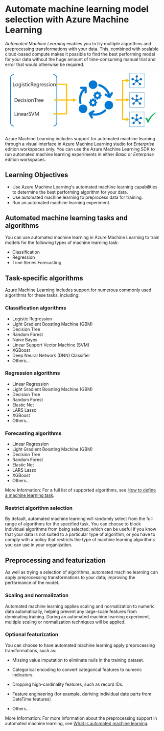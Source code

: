 # Automate machine learning model selection with Azure Machine Learning

*Automated Machine Learning* enables you to try multiple algorithms and preprocessing transformations with your data. This, combined with scalable cloud-based compute makes it possible to find the best performing model for your data without the huge amount of time-consuming manual trial and error that would otherwise be required.

![](../Images/AutoML1.PNG)

Azure Machine Learning includes support for automated machine learning through a visual interface in Azure Machine Learning studio for *Enterprise* edition workspaces only. You can use the Azure Machine Learning SDK to run automated machine learning experiments in either *Basic* or *Enterprise* edition workspaces.

## Learning Objectives

* Use Azure Machine Learning's automated machine learning capabilities to determine the best performing algorithm for your data.
* Use automated machine learning to preprocess data for training.
* Run an automated machine learning experiment.

## Automated machine learning tasks and algorithms

You can use automated machine learning in Azure Machine Learning to train models for the following types of machine learning task:

* Classification
* Regression
* Time Series Forecasting

## Task-specific algorithms
Azure Machine Learning includes support for numerous commonly used algorithms for these tasks, including:

### Classification algorithms
* Logistic Regression
* Light Gradient Boosting Machine (GBM)
* Decision Tree
* Random Forest
* Naive Bayes
* Linear Support Vector Machine (SVM)
* XGBoost
* Deep Neural Network (DNN) Classifier
* Others...

### Regression algorithms
* Linear Regression
* Light Gradient Boosting Machine (GBM)
* Decision Tree
* Random Forest
* Elastic Net
* LARS Lasso
* XGBoost
* Others...

### Forecasting algorithms
* Linear Regression
* Light Gradient Boosting Machine (GBM)
* Decision Tree
* Random Forest
* Elastic Net
* LARS Lasso
* XGBoost
* Others...

More Information: For a full list of supported algorithms, see [How to define a machine learning task](https://aka.ms/AA70rrr).

### Restrict algorithm selection
By default, automated machine learning will randomly select from the full range of algorithms for the specified task. You can choose to block individual algorithms from being selected; which can be useful if you know that your data is not suited to a particular type of algorithm, or you have to comply with a policy that restricts the type of machine learning algorithms you can use in your organization.

## Preprocessing and featurization

As well as trying a selection of algorithms, automated machine learning can apply preprocessing transformations to your data; improving the performance of the model.

### Scaling and normalization
Automated machine learning applies scaling and normalization to numeric data automatically, helping prevent any large-scale features from dominating training. During an automated machine learning experiment, multiple scaling or normalization techniques will be applied.

### Optional featurization
You can choose to have automated machine learning apply preprocessing transformations, such as:

* Missing value imputation to eliminate nulls in the training dataset.

* Categorical encoding to convert categorical features to numeric indicators.

* Dropping high-cardinality features, such as record IDs.

* Feature engineering (for example, deriving individual date parts from DateTime features)

* Others...

More Information: For more information about the preprocessing support in automated machine learning, see [What is automated machine learning](https://aka.ms/AA70rrt).
